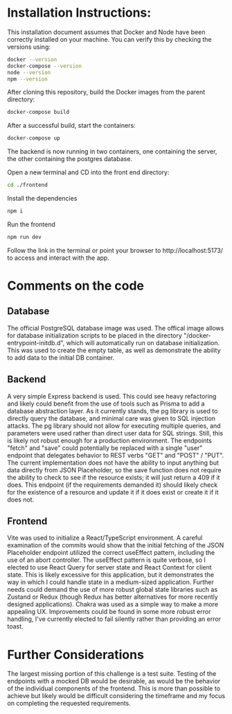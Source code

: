 # Installation Instructions:

This installation document assumes that Docker and Node have been correctly installed on your machine. You can verify this by checking the versions using:

```sh
docker --version
docker-compose --version
node --version
npm --version
```

After cloning this repository, build the Docker images from the parent directory:

```sh
docker-compose build
```

After a successful build, start the containers:

```sh
docker-compose up
```

The backend is now running in two containers, one containing the server, the other containing the postgres database.

Open a new terminal and CD into the front end directory:

```sh
cd ./frontend
```

Install the dependencies

```sh
npm i
```

Run the frontend

```sh
npm run dev
```

Follow the link in the terminal or point your browser to http://localhost:5173/ to access and interact with the app.

# Comments on the code

## Database

The official PostgreSQL database image was used. The offical image allows for database initialization scripts to be placed in the directory "/docker-entrypoint-initdb.d", which will automatically run on database initialization. This was used to create the empty table, as well as demonstrate the ability to add data to the initial DB container.

## Backend

A very simple Express backend is used. This could see heavy refactoring and likely could benefit from the use of tools such as Prisma to add a database abstraction layer. As it currently stands, the pg library is used to directly query the database, and minimal care was given to SQL injection attacks. The pg library should not allow for executing multiple queries, and parameters were used rather than direct user data for SQL strings. Still, this is likely not robust enough for a production environment. The endpoints "fetch" and "save" could potentially be replaced with a single "user" endpoint that delegates behavior to REST verbs "GET" and "POST" / "PUT". The current implementation does not have the ability to input anything but data directly from JSON Placeholder, so the save function does not require the ability to check to see if the resource exists; it will just return a 409 if it does. This endpoint (if the requirements demanded it) should likely check for the existence of a resource and update it if it does exist or create it if it does not.

## Frontend

Vite was used to initialize a React/TypeScript environment. A careful examination of the commits would show that the initial fetching of the JSON Placeholder endpoint utilized the correct useEffect pattern, including the use of an abort controller. The useEffect pattern is quite verbose, so I elected to use React Query for server state and React Context for client state. This is likely excessive for this application, but it demonstrates the way in which I could handle state in a medium-sized application. Further needs could demand the use of more robust global state libraries such as Zustand or Redux (though Redux has better alternatives for more recently designed applications). Chakra was used as a simple way to make a more appealing UX. Improvements could be found in some more robust error handling, I've currently elected to fail silently rather than providing an error toast.

# Further Considerations

The largest missing portion of this challenge is a test suite. Testing of the endpoints with a mocked DB would be desirable, as would be the behavior of the individual components of the frontend. This is more than possible to achieve but likely would be difficult considering the timeframe and my focus on completing the requested requirements.
